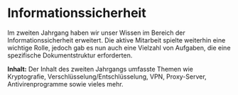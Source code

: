 # Informationssicherheit
Im zweiten Jahrgang haben wir unser Wissen im Bereich der Informationssicherheit erweitert. Die aktive Mitarbeit spielte weiterhin eine wichtige Rolle, jedoch gab es nun auch eine Vielzahl von Aufgaben, die eine spezifische Dokumentstruktur erforderten.

**Inhalt:** Der Inhalt des zweiten Jahrgangs umfasste Themen wie Kryptografie, Verschlüsselung/Entschlüsselung, VPN, Proxy-Server, Antivirenprogramme sowie vieles mehr.